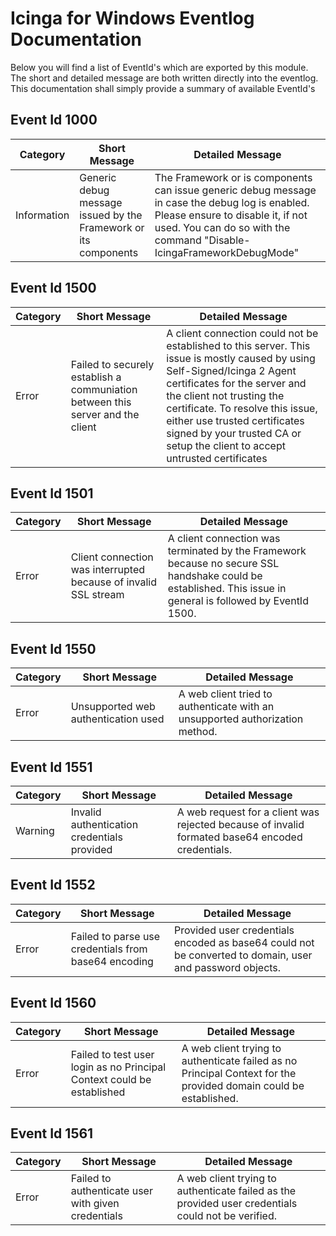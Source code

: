 # Icinga for Windows Eventlog Documentation

Below you will find a list of EventId's which are exported by this module. The short and detailed message are both written directly into the eventlog. This documentation shall simply provide a summary of available EventId's

## Event Id 1000

| Category | Short Message | Detailed Message |
| --- | --- | --- |
| Information | Generic debug message issued by the Framework or its components | The Framework or is components can issue generic debug message in case the debug log is enabled. Please ensure to disable it, if not used. You can do so with the command "Disable-IcingaFrameworkDebugMode" |

## Event Id 1500

| Category | Short Message | Detailed Message |
| --- | --- | --- |
| Error | Failed to securely establish a communiation between this server and the client | A client connection could not be established to this server. This issue is mostly caused by using Self-Signed/Icinga 2 Agent certificates for the server and the client not trusting the certificate. To resolve this issue, either use trusted certificates signed by your trusted CA or setup the client to accept untrusted certificates |

## Event Id 1501

| Category | Short Message | Detailed Message |
| --- | --- | --- |
| Error | Client connection was interrupted because of invalid SSL stream | A client connection was terminated by the Framework because no secure SSL handshake could be established. This issue in general is followed by EventId 1500. |

## Event Id 1550

| Category | Short Message | Detailed Message |
| --- | --- | --- |
| Error | Unsupported web authentication used | A web client tried to authenticate with an unsupported authorization method. |

## Event Id 1551

| Category | Short Message | Detailed Message |
| --- | --- | --- |
| Warning | Invalid authentication credentials provided | A web request for a client was rejected because of invalid formated base64 encoded credentials. |

## Event Id 1552

| Category | Short Message | Detailed Message |
| --- | --- | --- |
| Error | Failed to parse use credentials from base64 encoding | Provided user credentials encoded as base64 could not be converted to domain, user and password objects. |

## Event Id 1560

| Category | Short Message | Detailed Message |
| --- | --- | --- |
| Error | Failed to test user login as no Principal Context could be established | A web client trying to authenticate failed as no Principal Context for the provided domain could be established. |

## Event Id 1561

| Category | Short Message | Detailed Message |
| --- | --- | --- |
| Error | Failed to authenticate user with given credentials | A web client trying to authenticate failed as the provided user credentials could not be verified. |
